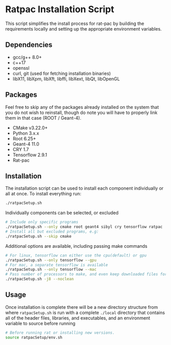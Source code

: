 # Ratpac Installation Script
This script simplifies the install process for rat-pac by building the
requirements locally and setting up the appropriate environment variables.

## Dependencies
- gcc/g++ 8.0+
- c++17
- openssl
- curl, git (used for fetching installation binaries)
- libX11, libXpm, libXft, libffi, libXext, libQt, libOpenGL

## Packages
Feel free to skip any of the packages already installed on the system that
you do not wish to reinstall, though do note you will have to properly link
them in that case (ROOT / Geant-4).

- CMake v3.22.0+
- Python 3.x.x
- Root 6.25+
- Geant-4 11.0
- CRY 1.7
- Tensorflow 2.9.1
- Rat-pac

## Installation
The installation script can be used to install each component individually or
all at once. To install everything run:
```bash
./ratpacSetup.sh
```
Individually components can be selected, or excluded
```bash
# Include only specific programs
./ratpacSetup.sh --only cmake root geant4 sibyl cry tensorflow ratpac
# Install all but excluded programs, e.g:
./ratpacSetup.sh --skip cmake
```
Additional options are available, including passing make commands
```bash
# For linux, tensorflow can either use the cpu(default) or gpu
./ratpacSetup.sh --only tensorflow --gpu
# For mac, a separate tensorflow is available
./ratpacSetup.sh --only tensorflow --mac
# Pass number of processors to make, and even keep downloaded files for debugging
./ratpacSetup.sh -j8 --noclean
```

## Usage 
Once installation is complete there will be a new directory structure from where
`ratpacSetup.sh` is run with a complete `./local` directory that contains all
of the header files, libraries, and executables, and an environment variable to
source before running
```bash
# Before running rat or installing new versions.
source ratpacSetup/env.sh
```
